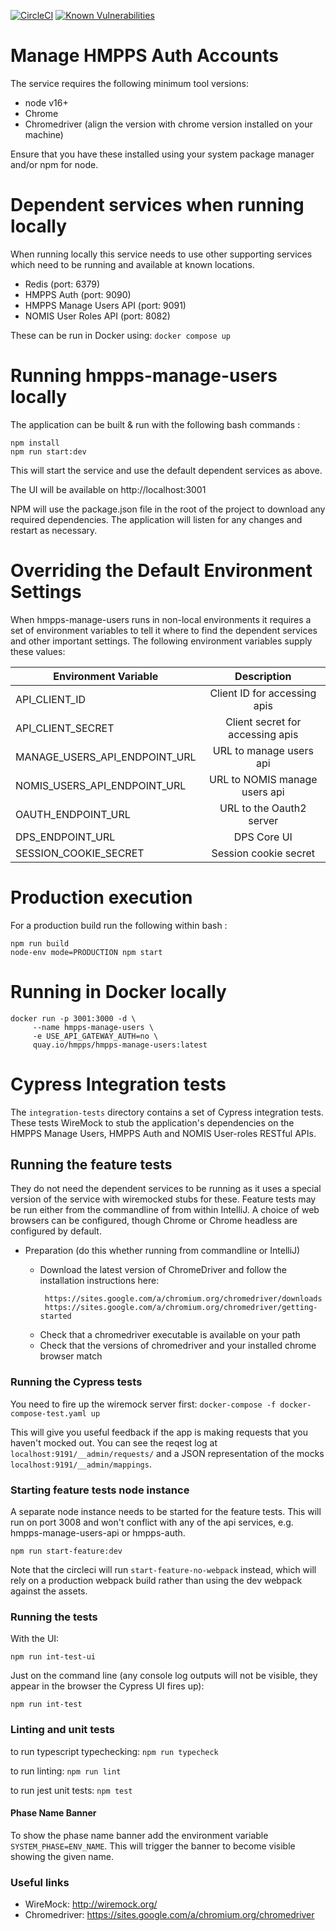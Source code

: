 [![CircleCI](https://circleci.com/gh/ministryofjustice/hmpps-manage-users/tree/main.svg?style=svg)](https://circleci.com/gh/ministryofjustice/hmpps-manage-users)
[![Known Vulnerabilities](https://snyk.io/test/github/ministryofjustice/hmpps-manage-users/badge.svg)](https://snyk.io/test/github/ministryofjustice/hmpps-manage-users)

# Manage HMPPS Auth Accounts

The service requires the following minimum tool versions:

- node v16+ 
- Chrome 
- Chromedriver (align the version with chrome version installed on your machine)

Ensure that you have these installed using your system package manager and/or npm for node. 

# Dependent services when running locally

When running locally this service needs to use other supporting services which
need to be running and available at known locations.

- Redis (port: 6379)
- HMPPS Auth (port: 9090)
- HMPPS Manage Users API (port: 9091)
- NOMIS User Roles API (port: 8082)

These can be run in Docker using: `docker compose up`

# Running hmpps-manage-users locally

The application can be built & run with the following bash commands : 

```
npm install
npm run start:dev
```

This will start the service and use the default dependent services as above.

The UI will be available on http://localhost:3001

NPM will use the package.json file in the root of the project to download any required dependencies.
The application will listen for any changes and restart as necessary.

# Overriding the Default Environment Settings

When hmpps-manage-users runs in non-local environments it requires a set of environment variables to 
tell it where to find the dependent services and other important settings.
The following environment variables supply these values:


| Environment Variable          |           Description            |
|-------------------------------|:--------------------------------:|
| API_CLIENT_ID                 |   Client ID for accessing apis   |
| API_CLIENT_SECRET             | Client secret for accessing apis |
| MANAGE_USERS_API_ENDPOINT_URL |     URL to manage users api      |
| NOMIS_USERS_API_ENDPOINT_URL  |  URL to NOMIS manage users api   |
| OAUTH_ENDPOINT_URL            |     URL to the Oauth2 server     |
| DPS_ENDPOINT_URL              |           DPS Core UI            |
| SESSION_COOKIE_SECRET         |      Session cookie secret       | 


# Production execution

For a production build run the following within bash :

```
npm run build
node-env mode=PRODUCTION npm start
```

# Running in Docker locally

```
docker run -p 3001:3000 -d \
     --name hmpps-manage-users \
     -e USE_API_GATEWAY_AUTH=no \
     quay.io/hmpps/hmpps-manage-users:latest
```

# Cypress Integration tests

The `integration-tests` directory contains a set of Cypress integration tests.
These tests WireMock to stub the application's dependencies on the HMPPS Manage Users, HMPPS Auth and NOMIS User-roles RESTful APIs.

## Running the feature tests

They do not need the dependent services to be running as it uses a special version of the service with wiremocked stubs for these.
Feature tests may be run either from the commandline of from within IntelliJ.
A choice of web browsers can be configured, though Chrome or Chrome headless are configured by default.

* Preparation (do this whether running from commandline or IntelliJ)

   - Download the latest version of ChromeDriver and follow the installation instructions here:
     ```
      https://sites.google.com/a/chromium.org/chromedriver/downloads
      https://sites.google.com/a/chromium.org/chromedriver/getting-started
     ```
   - Check that a chromedriver executable is available on your path
   - Check that the versions of chromedriver and your installed chrome browser match 

### Running the Cypress tests

You need to fire up the wiremock server first:
```docker-compose -f docker-compose-test.yaml up```

This will give you useful feedback if the app is making requests that you haven't mocked out. You can see
the reqest log at `localhost:9191/__admin/requests/` and a JSON representation of the mocks `localhost:9191/__admin/mappings`.

### Starting feature tests node instance

A separate node instance needs to be started for the feature tests. This will run on port 3008 and won't conflict
with any of the api services, e.g. hmpps-manage-users-api or hmpps-auth.

```npm run start-feature:dev```

Note that the circleci will run `start-feature-no-webpack` instead, which will rely on a production webpack build
rather than using the dev webpack against the assets.

### Running the tests

With the UI:
```
npm run int-test-ui
```

Just on the command line (any console log outputs will not be visible, they appear in the browser the Cypress UI fires up):
```
npm run int-test
```

### Linting and unit tests

to run typescript typechecking:
```npm run typecheck```

to run linting:
```npm run lint```

to run jest unit tests:
```npm test```

#### Phase Name Banner
To show the phase name banner add the environment variable ``` SYSTEM_PHASE=ENV_NAME ```.
This will trigger the banner to become visible showing the given name.

### Useful links

- WireMock: http://wiremock.org/
- Chromedriver: https://sites.google.com/a/chromium.org/chromedriver

